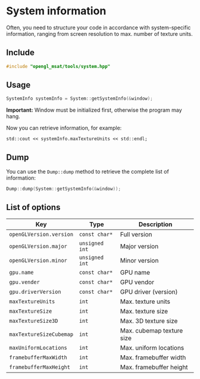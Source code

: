 # System information

Often, you need to structure your code in accordance with system-specific information, ranging from screen resolution to max. number of texture units.

## Include
````c++
#include "opengl_msat/tools/system.hpp"
````

## Usage
````c++
SystemInfo systemInfo = System::getSystemInfo(&window);
````

**Important:** Window must be initialized first, otherwise the program
may hang.

Now you can retrieve information, for example:

````c+
std::cout << systemInfo.maxTextureUnits << std::endl;
````

## Dump

You can use the ``Dump::dump`` method to retrieve the complete list
of information:

````c++
Dump::dump(System::getSystemInfo(&window));
````

## List of options

| Key                       | Type             | Description               |
|---------------------------|------------------|---------------------------|
| ``openGLVersion.version`` | ``const char*``  | Full version              |
| ``openGLVersion.major``   | ``unsigned int`` | Major version             |
| ``openGLVersion.minor``   | ``unsigned int`` | Minor version             |
| ``gpu.name``              | ``const char*``  | GPU name                  |
| ``gpu.vender``            | ``const char*``  | GPU vendor                |
| ``gpu.driverVersion``     | ``const char*``  | GPU driver (version)      |
| ``maxTextureUnits``       | ``int``          | Max. texture units        |
| ``maxTextureSize``        | ``int``          | Max. texture size         |
| ``maxTextureSize3D``      | ``int``          | Max. 3D texture size      |
| ``maxTextureSizeCubemap`` | ``int``          | Max. cubemap texture size |
| ``maxUniformLocations``   | ``int``          | Max. uniform locations    |
| ``framebufferMaxWidth``   | ``int``          | Max. framebuffer width    |
| ``framebufferMaxHeight``  | ``int``          | Max. framebuffer height   |